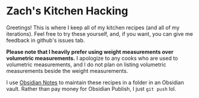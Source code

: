 # Zach's Kitchen Hacking
Greetings! This is where I keep all of my kitchen recipes (and all of my iterations). Feel free to try these yourself, and, if you want, you can give me feedback in github's issues tab.

**Please note that I heavily prefer using weight measurements over volumetric measurements.** I apologize to any cooks who are used to volumetric measurements, and I do not plan on listing volumetric measurements beside the weight measurements.

I use [Obsidian Notes](https://obsidian.md) to maintain these recipes in a folder in an Obsidian vault. Rather than pay money for Obsidian Publish, I just `git push` lol.